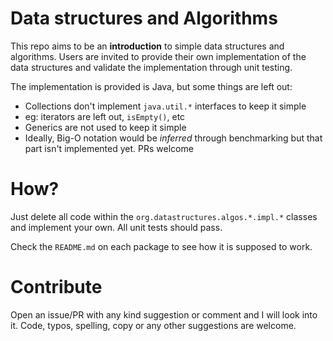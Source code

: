 # Data structures and Algorithms

This repo aims to be an **introduction** to simple data structures and algorithms.
Users are invited to provide their own implementation of the data structures and validate the implementation
through unit testing.

The implementation is provided is Java, but some things are left out:

* Collections don't implement `java.util.*` interfaces to keep it simple
 * eg: iterators are left out, `isEmpty()`, etc
* Generics are not used to keep it simple
* Ideally, Big-O notation would be *inferred* through benchmarking but that part isn't implemented yet. PRs welcome


# How?

Just delete all code within the `org.datastructures.algos.*.impl.*` classes and implement your own.
All unit tests should pass.

Check the `README.md` on each package to see how it is supposed to work.

# Contribute

Open an issue/PR with any kind suggestion or comment and I will look into it.
Code, typos, spelling, copy or any other suggestions are welcome.